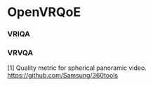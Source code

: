 # OpenVRQoE

### VRIQA


### VRVQA
[1] Quality metric for spherical panoramic video.<br>
<https://github.com/Samsung/360tools>
